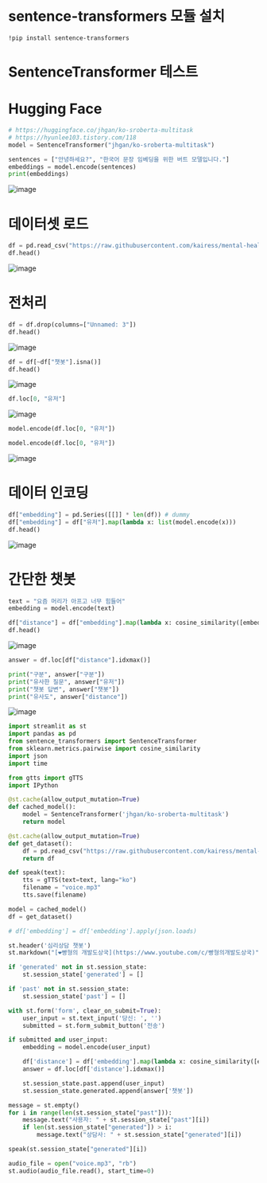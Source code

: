 # sentence-transformers 모듈 설치
```
!pip install sentence-transformers

```

# SentenceTransformer 테스트
# Hugging Face
```python
# https://huggingface.co/jhgan/ko-sroberta-multitask
# https://hyunlee103.tistory.com/118
model = SentenceTransformer("jhgan/ko-sroberta-multitask")

sentences = ["안녕하세요?", "한국어 문장 임베딩을 위한 버트 모델입니다."]
embeddings = model.encode(sentences)
print(embeddings)

```
![image](https://user-images.githubusercontent.com/102650331/170448192-4ce55861-a7aa-44da-9aff-672079d68682.png)

# 데이터셋 로드
```python
df = pd.read_csv("https://raw.githubusercontent.com/kairess/mental-health-chatbot/master/wellness_dataset_original.csv")
df.head()

```
![image](https://user-images.githubusercontent.com/102650331/170448788-2b0e013e-7104-4eed-9fd5-cf76318b4aa8.png)

# 전처리
```python
df = df.drop(columns=["Unnamed: 3"])
df.head()

```
![image](https://user-images.githubusercontent.com/102650331/170448939-8be4eb38-5c4d-4b6f-8530-9909efffdb0d.png)

```python
df = df[~df["챗봇"].isna()]
df.head()

```
![image](https://user-images.githubusercontent.com/102650331/170449144-6d80175c-283b-4140-958c-08f25933e1dd.png)


```python
df.loc[0, "유저"]

```
![image](https://user-images.githubusercontent.com/102650331/170449301-1b465c06-27d7-4826-8783-6090fdc5957c.png)

```python
model.encode(df.loc[0, "유저"])

```

```python
model.encode(df.loc[0, "유저"])

```
![image](https://user-images.githubusercontent.com/102650331/170454873-3f25e0c5-3d77-4b09-8d6d-e123afc764ac.png)

# 데이터 인코딩
```python
df["embedding"] = pd.Series([[]] * len(df)) # dummy
df["embedding"] = df["유저"].map(lambda x: list(model.encode(x)))
df.head()

```
![image](https://user-images.githubusercontent.com/102650331/170455294-6fde7731-9093-4ce0-a717-47d106bd0a58.png)

# 간단한 챗봇
```python
text = "요즘 머리가 아프고 너무 힘들어"
embedding = model.encode(text)

df["distance"] = df["embedding"].map(lambda x: cosine_similarity([embedding], [x]).squeeze())
df.head()

```
![image](https://user-images.githubusercontent.com/102650331/170455501-07653429-39c4-461f-93c2-129585e9444c.png)

```python
answer = df.loc[df["distance"].idxmax()]

print("구분", answer["구분"])
print("유사한 질문", answer["유저"])
print("챗봇 답변", answer["챗봇"])
print("유사도", answer["distance"])

```
![image](https://user-images.githubusercontent.com/102650331/170455592-88a0ac5b-ddfd-48cf-9ef7-b9c2a4eae21e.png)


```python
import streamlit as st
import pandas as pd
from sentence_transformers import SentenceTransformer
from sklearn.metrics.pairwise import cosine_similarity
import json
import time

from gtts import gTTS
import IPython

@st.cache(allow_output_mutation=True)
def cached_model():
    model = SentenceTransformer('jhgan/ko-sroberta-multitask')
    return model

@st.cache(allow_output_mutation=True)
def get_dataset():
    df = pd.read_csv("https://raw.githubusercontent.com/kairess/mental-health-chatbot/master/wellness_dataset.csv")    
    return df

def speak(text):
    tts = gTTS(text=text, lang="ko")
    filename = "voice.mp3"
    tts.save(filename)

model = cached_model()
df = get_dataset()

# df['embedding'] = df['embedding'].apply(json.loads)  

st.header('심리상담 챗봇')
st.markdown("[❤️빵형의 개발도상국](https://www.youtube.com/c/빵형의개발도상국)")

if 'generated' not in st.session_state:
    st.session_state['generated'] = []

if 'past' not in st.session_state:
    st.session_state['past'] = []

with st.form('form', clear_on_submit=True):
    user_input = st.text_input('당신: ', '')
    submitted = st.form_submit_button('전송')

if submitted and user_input:
    embedding = model.encode(user_input)

    df['distance'] = df['embedding'].map(lambda x: cosine_similarity([embedding], [x]).squeeze())
    answer = df.loc[df['distance'].idxmax()]

    st.session_state.past.append(user_input)
    st.session_state.generated.append(answer['챗봇'])

message = st.empty()
for i in range(len(st.session_state["past"])):
    message.text("사용자: " + st.session_state["past"][i])
    if len(st.session_state["generated"]) > i:
        message.text("상담사: " + st.session_state["generated"][i])

speak(st.session_state["generated"][i])

audio_file = open("voice.mp3", "rb")
st.audio(audio_file.read(), start_time=0)


```
